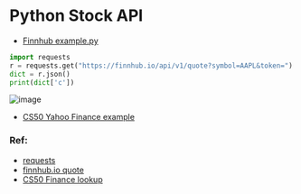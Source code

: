 # Python Stock API

* [Finnhub example.py](https://github.com/eniompw/stockAPI/blob/main/finnhub-example.py)

``` Python
import requests
r = requests.get("https://finnhub.io/api/v1/quote?symbol=AAPL&token=")
dict = r.json()
print(dict['c'])
```

![image](https://github.com/user-attachments/assets/94a308ad-a296-47f7-a92f-1c844f63ea9e)


* [CS50 Yahoo Finance example](https://github.com/eniompw/StockAPI/blob/main/cs50-lookup.py)

### Ref:
* [requests](https://www.w3schools.com/python/ref_requests_response.asp)
* [finnhub.io quote](https://finnhub.io/docs/api/quote)
* [CS50 Finance lookup](https://cdn.cs50.net/2022/fall/psets/9/finance/helpers.py?highlight)
